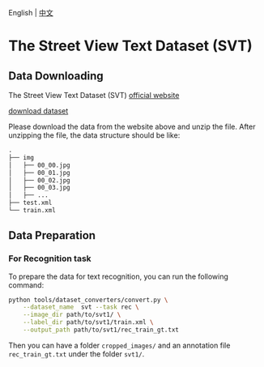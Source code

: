 English | [中文](../../cn/datasets/svt_CN.md)

# The Street View Text Dataset (SVT)

## Data Downloading
The Street View Text Dataset (SVT) [official website](http://www.iapr-tc11.org/mediawiki/index.php/The_Street_View_Text_Dataset)

[download dataset](http://www.iapr-tc11.org/mediawiki/index.php/The_Street_View_Text_Dataset)

Please download the data from the website above and unzip the file.
After unzipping the file, the data structure should be like:

```txt
.
├── img
│   ├── 00_00.jpg
│   ├── 00_01.jpg
│   ├── 00_02.jpg
│   ├── 00_03.jpg
│   ├── ...
├── test.xml
└── train.xml
```

## Data Preparation

### For Recognition task

To prepare the data for text recognition, you can run the following command:

```bash
python tools/dataset_converters/convert.py \
    --dataset_name  svt --task rec \
    --image_dir path/to/svt1/ \
    --label_dir path/to/svt1/train.xml \
    --output_path path/to/svt1/rec_train_gt.txt 
```

Then you can have a folder `cropped_images/` and an annotation file `rec_train_gt.txt` under the folder `svt1/`.

